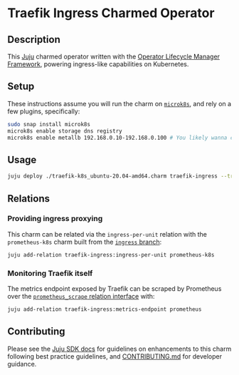 # Traefik Ingress Charmed Operator

## Description

This [Juju](https://juju.is) charmed operator written with the [Operator Lifecycle Manager Framework](https://juju.is/docs/olm), powering ingress-like capabilities on Kubernetes.

## Setup

These instructions assume you will run the charm on [`microk8s`](https://microk8s.io), and rely on a few plugins, specifically:

```sh
sudo snap install microk8s
microk8s enable storage dns registry
microk8s enable metallb 192.168.0.10-192.168.0.100 # You likely wanna change these IP ranges
```

## Usage

```sh
juju deploy ./traefik-k8s_ubuntu-20.04-amd64.charm traefik-ingress --trust --resource traefik-image=localhost:32000/traefik:v1
```

## Relations

### Providing ingress proxying

This charm can be related via the `ingress-per-unit` relation with the `prometheus-k8s` charm built from the [`ingress` branch](https://github.com/canonical/prometheus-operator/tree/ingress):

```sh
juju add-relation traefik-ingress:ingress-per-unit prometheus-k8s
```

### Monitoring Traefik itself

The metrics endpoint exposed by Traefik can be scraped by Prometheus over the [`prometheus_scrape` relation interface](https://charmhub.io/prometheus-k8s/libraries/prometheus_scrape) with:

```sh
juju add-relation traefik-ingress:metrics-endpoint prometheus
```

## Contributing

Please see the [Juju SDK docs](https://juju.is/docs/sdk) for guidelines on enhancements to this charm following best practice guidelines, and [CONTRIBUTING.md](https://github.com/canonical/traefik-k8s-operator/blob/main/CONTRIBUTING.md) for developer guidance.
